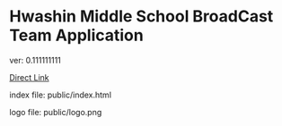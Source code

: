 # Hwashin Middle School BroadCast Team Application

ver: 0.111111111

[Direct Link](https://hbroadcast.obtuse.kr)

index file: public/index.html

logo file: public/logo.png
